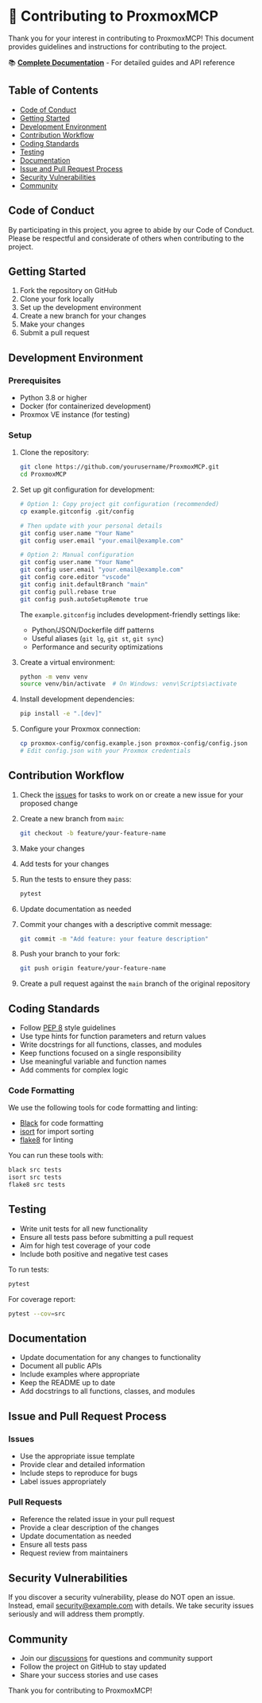 # 💁 Contributing to ProxmoxMCP

Thank you for your interest in contributing to ProxmoxMCP! This document provides 
guidelines and instructions for contributing to the project.

📚 **[Complete Documentation](https://the-mothership.gitbook.io/proxmox-mcp/)** - For detailed guides and API reference

## Table of Contents

- [Code of Conduct](CONTRIBUTING.md#code-of-conduct)
- [Getting Started](CONTRIBUTING.md#getting-started)
- [Development Environment](CONTRIBUTING.md#development-environment)
- [Contribution Workflow](CONTRIBUTING.md#contribution-workflow)
- [Coding Standards](CONTRIBUTING.md#coding-standards)
- [Testing](CONTRIBUTING.md#testing)
- [Documentation](CONTRIBUTING.md#documentation)
- [Issue and Pull Request Process](CONTRIBUTING.md#issue-and-pull-request-process)
- [Security Vulnerabilities](CONTRIBUTING.md#security-vulnerabilities)
- [Community](CONTRIBUTING.md#community)

## Code of Conduct

By participating in this project, you agree to abide by our Code of Conduct. Please be 
respectful and considerate of others when contributing to the project.

## Getting Started

1. Fork the repository on GitHub
2. Clone your fork locally
3. Set up the development environment
4. Create a new branch for your changes
5. Make your changes
6. Submit a pull request

## Development Environment

### Prerequisites

- Python 3.8 or higher
- Docker (for containerized development)
- Proxmox VE instance (for testing)

### Setup

1. Clone the repository:

   ```bash
   git clone https://github.com/yourusername/ProxmoxMCP.git
   cd ProxmoxMCP
   ```

2. Set up git configuration for development:

   ```bash
   # Option 1: Copy project git configuration (recommended)
   cp example.gitconfig .git/config

   # Then update with your personal details
   git config user.name "Your Name"
   git config user.email "your.email@example.com"

   # Option 2: Manual configuration
   git config user.name "Your Name"
   git config user.email "your.email@example.com"
   git config core.editor "vscode"
   git config init.defaultBranch "main"
   git config pull.rebase true
   git config push.autoSetupRemote true
   ```

   The `example.gitconfig` includes development-friendly settings like:

   - Python/JSON/Dockerfile diff patterns
   - Useful aliases (`git lg`, `git st`, `git sync`)
   - Performance and security optimizations

3. Create a virtual environment:

   ```bash
   python -m venv venv
   source venv/bin/activate  # On Windows: venv\Scripts\activate
   ```

4. Install development dependencies:

   ```bash
   pip install -e ".[dev]"
   ```

5. Configure your Proxmox connection:

   ```bash
   cp proxmox-config/config.example.json proxmox-config/config.json
   # Edit config.json with your Proxmox credentials
   ```

## Contribution Workflow

1. Check the [issues](https://github.com/yourusername/ProxmoxMCP/issues) for tasks to 
   work on or create a new issue for your proposed change
2. Create a new branch from `main`:

   ```bash
   git checkout -b feature/your-feature-name
   ```

3. Make your changes
4. Add tests for your changes
5. Run the tests to ensure they pass:

   ```bash
   pytest
   ```

6. Update documentation as needed
7. Commit your changes with a descriptive commit message:

   ```bash
   git commit -m "Add feature: your feature description"
   ```

8. Push your branch to your fork:

   ```bash
   git push origin feature/your-feature-name
   ```

9. Create a pull request against the `main` branch of the original repository

## Coding Standards

- Follow [PEP 8](https://www.python.org/dev/peps/pep-0008/) style guidelines
- Use type hints for function parameters and return values
- Write docstrings for all functions, classes, and modules
- Keep functions focused on a single responsibility
- Use meaningful variable and function names
- Add comments for complex logic

### Code Formatting

We use the following tools for code formatting and linting:

- [Black](https://black.readthedocs.io/) for code formatting
- [isort](https://pycqa.github.io/isort/) for import sorting
- [flake8](https://flake8.pycqa.org/) for linting

You can run these tools with:

```bash
black src tests
isort src tests
flake8 src tests
```

## Testing

- Write unit tests for all new functionality
- Ensure all tests pass before submitting a pull request
- Aim for high test coverage of your code
- Include both positive and negative test cases

To run tests:

```bash
pytest
```

For coverage report:

```bash
pytest --cov=src
```

## Documentation

- Update documentation for any changes to functionality
- Document all public APIs
- Include examples where appropriate
- Keep the README up to date
- Add docstrings to all functions, classes, and modules

## Issue and Pull Request Process

### Issues

- Use the appropriate issue template
- Provide clear and detailed information
- Include steps to reproduce for bugs
- Label issues appropriately

### Pull Requests

- Reference the related issue in your pull request
- Provide a clear description of the changes
- Update documentation as needed
- Ensure all tests pass
- Request review from maintainers

## Security Vulnerabilities

If you discover a security vulnerability, please do NOT open an issue. Instead, email 
[security@example.com](mailto:security@example.com) with details. We take security issues 
seriously and will address them promptly.

## Community

- Join our [discussions](https://github.com/yourusername/ProxmoxMCP/discussions) for questions and community support
- Follow the project on GitHub to stay updated
- Share your success stories and use cases

Thank you for contributing to ProxmoxMCP!
